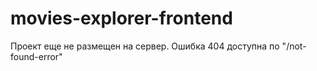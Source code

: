 # movies-explorer-frontend
Проект еще не размещен на сервер.
Ошибка 404 доступна по "/not-found-error"
